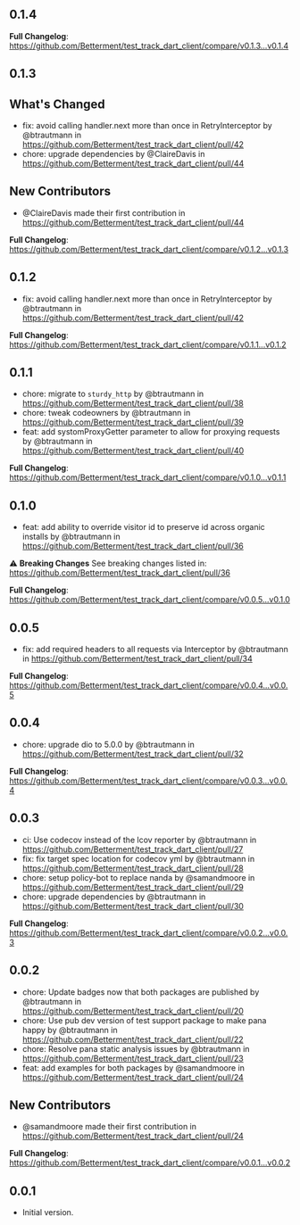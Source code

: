 ## 0.1.4

**Full Changelog**: https://github.com/Betterment/test_track_dart_client/compare/v0.1.3...v0.1.4

## 0.1.3

## What's Changed
* fix: avoid calling handler.next more than once in RetryInterceptor by @btrautmann in https://github.com/Betterment/test_track_dart_client/pull/42
* chore: upgrade dependencies by @ClaireDavis in https://github.com/Betterment/test_track_dart_client/pull/44

## New Contributors
* @ClaireDavis made their first contribution in https://github.com/Betterment/test_track_dart_client/pull/44

**Full Changelog**: https://github.com/Betterment/test_track_dart_client/compare/v0.1.2...v0.1.3

## 0.1.2
* fix: avoid calling handler.next more than once in RetryInterceptor by @btrautmann in https://github.com/Betterment/test_track_dart_client/pull/42


**Full Changelog**: https://github.com/Betterment/test_track_dart_client/compare/v0.1.1...v0.1.2

## 0.1.1
* chore: migrate to `sturdy_http` by @btrautmann in https://github.com/Betterment/test_track_dart_client/pull/38
* chore: tweak codeowners by @btrautmann in https://github.com/Betterment/test_track_dart_client/pull/39
* feat: add systomProxyGetter parameter to allow for proxying requests by @btrautmann in https://github.com/Betterment/test_track_dart_client/pull/40

**Full Changelog**: https://github.com/Betterment/test_track_dart_client/compare/v0.1.0...v0.1.1

## 0.1.0
* feat: add ability to override visitor id to preserve id across organic installs by @btrautmann in https://github.com/Betterment/test_track_dart_client/pull/36

:warning: **Breaking Changes**
See breaking changes listed in: https://github.com/Betterment/test_track_dart_client/pull/36

**Full Changelog**: https://github.com/Betterment/test_track_dart_client/compare/v0.0.5...v0.1.0

## 0.0.5
* fix: add required headers to all requests via Interceptor by @btrautmann in https://github.com/Betterment/test_track_dart_client/pull/34


**Full Changelog**: https://github.com/Betterment/test_track_dart_client/compare/v0.0.4...v0.0.5

## 0.0.4

* chore: upgrade dio to 5.0.0 by @btrautmann in https://github.com/Betterment/test_track_dart_client/pull/32


**Full Changelog**: https://github.com/Betterment/test_track_dart_client/compare/v0.0.3...v0.0.4

## 0.0.3

* ci: Use codecov instead of the lcov reporter by @btrautmann in https://github.com/Betterment/test_track_dart_client/pull/27
* fix: fix target spec location for codecov yml by @btrautmann in https://github.com/Betterment/test_track_dart_client/pull/28
* chore: setup policy-bot to replace nanda by @samandmoore in https://github.com/Betterment/test_track_dart_client/pull/29
* chore: upgrade dependencies by @btrautmann in https://github.com/Betterment/test_track_dart_client/pull/30


**Full Changelog**: https://github.com/Betterment/test_track_dart_client/compare/v0.0.2...v0.0.3

## 0.0.2

* chore: Update badges now that both packages are published by @btrautmann in https://github.com/Betterment/test_track_dart_client/pull/20
* chore: Use pub dev version of test support package to make pana happy by @btrautmann in https://github.com/Betterment/test_track_dart_client/pull/22
* chore: Resolve pana static analysis issues by @btrautmann in https://github.com/Betterment/test_track_dart_client/pull/23
* feat: add examples for both packages by @samandmoore in https://github.com/Betterment/test_track_dart_client/pull/24

## New Contributors
* @samandmoore made their first contribution in https://github.com/Betterment/test_track_dart_client/pull/24

**Full Changelog**: https://github.com/Betterment/test_track_dart_client/compare/v0.0.1...v0.0.2

## 0.0.1

- Initial version.
